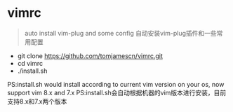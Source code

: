 # vimrc

> auto install vim-plug and some config
> 自动安装vim-plug插件和一些常用配置

- git clone https://github.com/tomjamescn/vimrc.git
- cd vimrc
- ./install.sh

PS:install.sh would install according to current vim version on your os, now support vim 8.x and 7.x
PS:install.sh会自动根据机器的vim版本进行安装，目前支持8.x和7.x两个版本 

